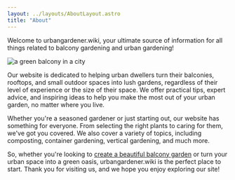 ```yaml
---
layout: ../layouts/AboutLayout.astro
title: "About"
---
```


Welcome to urbangardener.wiki, your ultimate source of information for all things related to balcony gardening and urban gardening!

<div>
  <img src="/images/uploads/urban-gardener.jpg" class="sm:w-1/2 mx-auto" alt="a green balcony in a city"> 
</div>

Our website is dedicated to helping urban dwellers turn their balconies, rooftops, and small outdoor spaces into lush gardens, regardless of their level of experience or the size of their space. We offer practical tips, expert advice, and inspiring ideas to help you make the most out of your urban garden, no matter where you live.

Whether you're a seasoned gardener or just starting out, our website has something for everyone. From selecting the right plants to caring for them, we've got you covered. We also cover a variety of topics, including composting, container gardening, vertical gardening, and much more.

So, whether you're looking to <a href="https://urbangardener.wiki/posts/balcony-gardening-ideas-w-plant--planter-tips/">create a beautiful balcony garden</a> or turn your urban space into a green oasis, urbangardener.wiki is the perfect place to start. Thank you for visiting us, and we hope you enjoy exploring our site!
